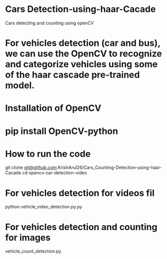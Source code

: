 # Cars Detection-using-haar-Cacade
Cars detecting and counting using openCV
# For vehicles detection (car and bus), we can use the OpenCV to recognize and categorize vehicles using some of the haar cascade pre-trained model. 
# Installation of OpenCV
# pip install OpenCV-python 

# How to run the code
git clone git@github.com:KrishArul26/Cars_Counting-Detection-using-haar-Cacade
cd opencv-car-detection-video
# For vehicles detection for videos fil
python vehicle_video_detection.py.py
# For vehicles detection and counting for images 
vehicle_count_detection.py
